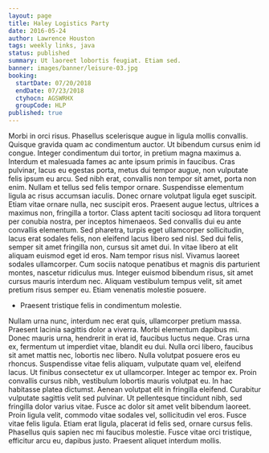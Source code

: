 ```yaml
---
layout: page
title: Haley Logistics Party
date: 2016-05-24
author: Lawrence Houston
tags: weekly links, java
status: published
summary: Ut laoreet lobortis feugiat. Etiam sed.
banner: images/banner/leisure-03.jpg
booking:
  startDate: 07/20/2018
  endDate: 07/23/2018
  ctyhocn: AGSWRHX
  groupCode: HLP
published: true
---
```

Morbi in orci risus. Phasellus scelerisque augue in ligula mollis convallis. Quisque gravida quam ac condimentum auctor. Ut bibendum cursus enim id congue. Integer condimentum dui tortor, in pretium magna maximus a. Interdum et malesuada fames ac ante ipsum primis in faucibus. Cras pulvinar, lacus eu egestas porta, metus dui tempor augue, non vulputate felis ipsum eu arcu. Sed nibh erat, convallis non tempor sit amet, porta non enim. Nullam et tellus sed felis tempor ornare. Suspendisse elementum ligula ac risus accumsan iaculis. Donec ornare volutpat ligula eget suscipit. Etiam vitae ornare nulla, nec suscipit eros. Praesent augue lectus, ultrices a maximus non, fringilla a tortor. Class aptent taciti sociosqu ad litora torquent per conubia nostra, per inceptos himenaeos. Sed convallis dui eu ante convallis elementum.
Sed pharetra, turpis eget ullamcorper sollicitudin, lacus erat sodales felis, non eleifend lacus libero sed nisl. Sed dui felis, semper sit amet fringilla non, cursus sit amet dui. In vitae libero at elit aliquam euismod eget id eros. Nam tempor risus nisl. Vivamus laoreet sodales ullamcorper. Cum sociis natoque penatibus et magnis dis parturient montes, nascetur ridiculus mus. Integer euismod bibendum risus, sit amet cursus mauris interdum nec. Aliquam vestibulum tempus velit, sit amet pretium risus semper eu. Etiam venenatis molestie posuere.

* Praesent tristique felis in condimentum molestie.

Nullam urna nunc, interdum nec erat quis, ullamcorper pretium massa. Praesent lacinia sagittis dolor a viverra. Morbi elementum dapibus mi. Donec mauris urna, hendrerit in erat id, faucibus luctus neque. Cras urna ex, fermentum ut imperdiet vitae, blandit eu dui. Nulla orci libero, faucibus sit amet mattis nec, lobortis nec libero. Nulla volutpat posuere eros eu rhoncus.
Suspendisse vitae felis aliquam, vulputate quam vel, eleifend lacus. Ut finibus consectetur ex ut ullamcorper. Integer ac tempor ex. Proin convallis cursus nibh, vestibulum lobortis mauris volutpat eu. In hac habitasse platea dictumst. Aenean volutpat elit in fringilla eleifend. Curabitur vulputate sagittis velit sed pulvinar. Ut pellentesque tincidunt nibh, sed fringilla dolor varius vitae. Fusce ac dolor sit amet velit bibendum laoreet. Proin ligula velit, commodo vitae sodales vel, sollicitudin vel eros. Fusce vitae felis ligula. Etiam erat ligula, placerat id felis sed, ornare cursus felis. Phasellus quis sapien nec mi faucibus molestie. Fusce vitae orci tristique, efficitur arcu eu, dapibus justo. Praesent aliquet interdum mollis.
